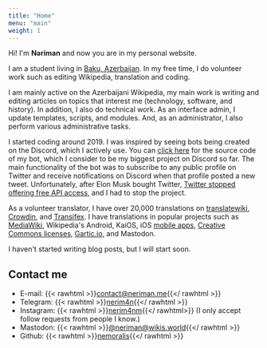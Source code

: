 ```yaml
---
title: "Home"
menu: "main"
weight: 1
---
```


Hi! I'm **Nəriman** and now you are in my personal website.

I am a student living in [Baku, Azerbaijan]. In my free time, I do volunteer work such as editing Wikipedia, translation and coding.

I am mainly active on the Azerbaijani Wikipedia, my main work is writing and editing articles on topics that interest me (technology, software, and history). In addition, I also do technical work. As an interface admin, I update templates, scripts, and modules. And, as an administrator, I also perform various administrative tasks.

I started coding around 2019. I was inspired by seeing bots being created on the Discord, which I actively use. You can [click here] for the source code of my bot, which I consider to be my biggest project on Discord so far. The main functionality of the bot was to subscribe to any public profile on Twitter and receive notifications on Discord when that profile posted a new tweet. Unfortunately, after Elon Musk bought Twitter, [Twitter stopped offering free API access], and I had to stop the project.

As a volunteer translator, I have over 20,000 translations on [translatewiki], [Crowdin], and [Transifex]. I have translations in popular projects such as [MediaWiki], Wikipedia's Android, KaiOS, iOS [mobile apps], [Creative Commons licenses], [Gartic.io], and Mastodon.

I haven't started writing blog posts, but I will start soon.

[Baku, Azerbaijan]: https://en.wikipedia.org/wiki/Baku
[click here]: https://github.com/tweetcord/bot
[Twitter stopped offering free API access]: https://x.com/XDevelopers/status/1621026986784337922
[translatewiki]: https://translatewiki.net/wiki/User:Nemoralis
[Crowdin]: https://crowdin.com/profile/nemoralis
[Transifex]: https://app.transifex.com/user/profile/NMW03/
[MediaWiki]: https://translatewiki.net/wiki/Translating:MediaWiki
[mobile apps]: https://translatewiki.net/wiki/Translating:WikimediaMobile
[Creative Commons licenses]: https://wiki.creativecommons.org/wiki/Translating_CC_Deeds
[Gartic.io]: https://gartic.io/thanks

## Contact me

- E-mail: {{< rawhtml >}}<a href="mailto:contact@neriman.me">contact@neriman.me</a>{{</ rawhtml >}}
- Telegram: {{< rawhtml >}}<a href="https://t.me/nerim4n">nerim4n</a>{{</ rawhtml >}}
- Instagram: {{< rawhtml >}}<a href="https://instagram.com/nerim4nm">nerim4nm</a>{{</ rawhtml>}} (I only accept follow requests from people I know.)
- Mastodon: {{< rawhtml >}}<a href="https://wikis.world/@neriman" rel="me">@neriman@wikis.world</a>{{</ rawhtml >}}
- Github: {{< rawhtml >}}<a href="https://github.com/nemoralis">nemoralis</a>{{</ rawhtml >}}